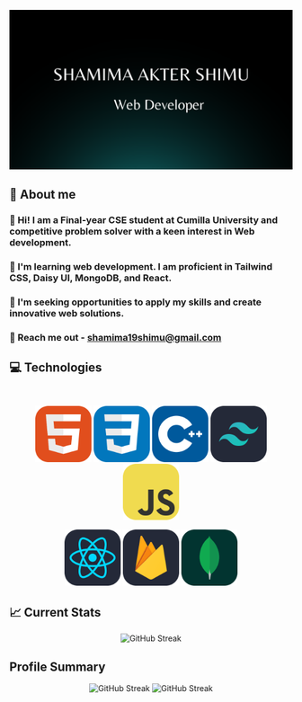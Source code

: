<!-- -### Hi there 👋 -->
![](/cover.png "")

## 👩 About me

### 👋 Hi! I am a Final-year CSE student at Cumilla University and competitive problem solver with a keen interest in Web development. <br>
### 🌱 I'm learning web development. I am proficient in Tailwind CSS, Daisy UI, MongoDB, and React. <br>
### 🤔  I'm seeking opportunities to apply my skills and create innovative web solutions. <br>
###  📧 Reach me out - shamima19shimu@gmail.com

## 💻 Technologies
<br>
<p align="center">
<img width="100" height="100" src="/images/HTML.png"/>
<img width="100" height="100" src="/images/CSS.png"/>
<img width="100" height="100" src="/images/c++.png"/>
<img width="100" height="100" src="/images/TailwindCSS-Dark.png"/>
<img width="100" height="100" src="/images/JavaScript.png"/>
</p>
<p align="center">
<img width="100" height="100" src="/images/React-Dark.png"/>
<img width="100" height="100" src="/images/Firebase-Dark.png"/>
<img width="100" height="100" src="/images/MongoDB.png"/>
</p>

## 📈 Current Stats
<p align="center">
  <img width="80%" src="https://streak-stats.demolab.com?user=shimu-7&theme=onedark" alt="GitHub Streak" /> 
</p>

## Profile Summary
<p align="center">
<img width="50%" src="http://github-profile-summary-cards.vercel.app/api/cards/profile-details?username=shimu-7&theme=aura_dark" alt="GitHub Streak" />
<img width="50%" height="70%" src="http://github-profile-summary-cards.vercel.app/api/cards/productive-time?username=shimu-7&theme=aura_dark&utcOffset=8" alt="GitHub Streak" /> 

</p>


<!--
**shimu-7/shimu-7** is a ✨ _special_ ✨ repository because its `README.md` (this file) appears on your GitHub profile.

Here are some ideas to get you started:

- 🔭 I’m currently working on ...
- 🌱 I’m currently learning ...
- 👯 I’m looking to collaborate on ...
- 🤔 I’m looking for help with ...
- 💬 Ask me about ...
- 📫 How to reach me: ...
- 😄 Pronouns: ...
- ⚡ Fun fact: ...
-->
